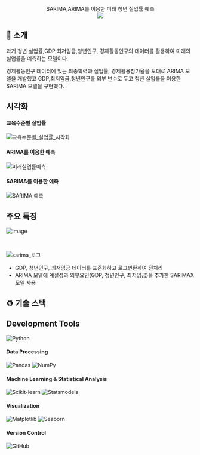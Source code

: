 <div align="center">

SARIMA,ARIMA를 이용한 미래 청년 실업률 예측 <br/>
<img src="https://img.shields.io/badge/프로젝트 기간-2024.07~2024.11-green?style=flat&logoColor=white" />
</div>

## 📝 소개
과거 청년 실업률,GDP,최저임금,청년인구, 경제활동인구의 데이터를 활용하여 미래의 실업률을 예측하는 모델이다.

경제활동인구 데이터에 있는 최종학력과 실업률, 경제활용참가율을 토대로 ARIMA 모델을 개발했고
GDP,최저임금,청년인구를 외부 변수로 두고 청년 실업률을 이용한 SARIMA 모델을 구현했다.

## 시각화
#### 교육수준별 실업률 
![교육수준별_실업률_시각화](https://github.com/user-attachments/assets/3fd00def-efea-428a-a1d4-ef5bda036071)

#### ARIMA를 이용한 예측
![미래실업률예측](https://github.com/user-attachments/assets/422267f7-eb9e-46e0-8e56-e29bc4baf506)

#### SARIMA를 이용한 예측
![SARIMA 예측](https://github.com/user-attachments/assets/324d5a7d-9607-4e75-b670-21110b8deaf1)

## 주요 특징
![image](https://github.com/user-attachments/assets/6e680907-1ee4-465d-9f41-79769bbb33b8)


<br/>

![sarima_로그](https://github.com/user-attachments/assets/b91e621f-e09f-477a-88b9-a51f49800d19)

- GDP, 청년인구, 최저임금 데이터를 표준화하고 로그변환하여 전처리
- ARIMA 모델에 계절성과 외부요인(GDP, 청년인구, 최저임금)을 추가한 SARIMAX 모델 사용



## ⚙ 기술 스택
## Development Tools
![Python](https://img.shields.io/badge/Python-3776AB?style=for-the-badge&logo=python&logoColor=white)

#### Data Processing
![Pandas](https://img.shields.io/badge/Pandas-150458?style=for-the-badge&logo=pandas&logoColor=white)
![NumPy](https://img.shields.io/badge/NumPy-013243?style=for-the-badge&logo=numpy&logoColor=white)

#### Machine Learning & Statistical Analysis
![Scikit-learn](https://img.shields.io/badge/Scikit_learn-F7931E?style=for-the-badge&logo=scikit-learn&logoColor=white)
![Statsmodels](https://img.shields.io/badge/Statsmodels-2196F3?style=for-the-badge&logo=python&logoColor=white)

#### Visualization
![Matplotlib](https://img.shields.io/badge/Matplotlib-11557c?style=for-the-badge&logo=python&logoColor=white)
![Seaborn](https://img.shields.io/badge/Seaborn-385F73?style=for-the-badge&logo=python&logoColor=white)

#### Version Control
![GitHub](https://img.shields.io/badge/GitHub-181717?style=for-the-badge&logo=github&logoColor=white)
